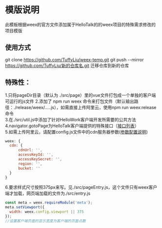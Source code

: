 # 模版说明  
此模板根据weex的官方文件添加属于HelloTalk的的weex项目的特殊需求修改的项目模版

## 使用方式
git clone https://github.com/TuffyLiu/weex-temp.git
git push --mirror https://github.com/TuffyLiu/新的仓库名.git
迁移仓库到新的仓库
##  特殊性：  
1.只将pageDir目录（默认为 ./src/page）里的vue文件打包成一个单独的客户端可运行的js文件
2.添加了 npm run weex 命令来打包文件（默认输出路径：./release/weex/.....js），如需直接上传阿里云，使用npm run weex:release命令  
3.在./src/util.js中添加了针对HelloWork客户端开发所需要的公共方法  
4.navigator.gotoPage为HelloTalk客户端提供的特殊接口（[接口列表](https://www.tapd.cn/20331431/markdown_wikis/#1120331431001000852)）  
5.如需上传阿里云，请配置config.js文件中的cdn服务器参数([参数配置说明](https://npm.taobao.org/package/aliyunoss-webpack-plugin))  
```javascript
weex: {
  cdn: {
      cdnUrl: '',
      accessKeyId: '',
      accessKeySecret: '',
      region: '',
      bucket: ''
  }
}
```
6.要求样式尺寸按照375px来写。见./src/pageEntry.js，这个文件只有weex客户端才加载，网页端加载的文件为./src/entry.js
```javascript
const meta = weex.requireModule('meta');
meta.setViewport({
  width: weex.config.viewport || 375
});
//设置客户端页面的显示宽度为客户端的页面点数
```
